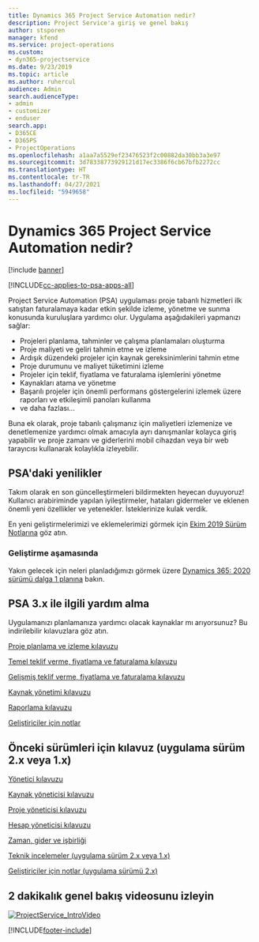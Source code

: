 ```yaml
---
title: Dynamics 365 Project Service Automation nedir?
description: Project Service'a giriş ve genel bakış
author: stsporen
manager: kfend
ms.service: project-operations
ms.custom:
- dyn365-projectservice
ms.date: 9/23/2019
ms.topic: article
ms.author: ruhercul
audience: Admin
search.audienceType:
- admin
- customizer
- enduser
search.app:
- D365CE
- D365PS
- ProjectOperations
ms.openlocfilehash: a1aa7a5529ef23476523f2c00882da30bb3a3e97
ms.sourcegitcommit: 3d78338773929121d17ec3386f6cb67bfb2272cc
ms.translationtype: HT
ms.contentlocale: tr-TR
ms.lasthandoff: 04/27/2021
ms.locfileid: "5949658"
---
```

# <a name="what-is-dynamics-365-project-service-automation"></a>Dynamics 365 Project Service Automation nedir?

[!include [banner](../includes/psa-now-project-operations.md)]

[!INCLUDE[cc-applies-to-psa-apps-all](../includes/cc-applies-to-psa-apps-all.md)]

Project Service Automation (PSA) uygulaması proje tabanlı hizmetleri ilk satıştan faturalamaya kadar etkin şekilde izleme, yönetme ve sunma konusunda kuruluşlara yardımcı olur. Uygulama aşağıdakileri yapmanızı sağlar:

- Projeleri planlama, tahminler ve çalışma planlamaları oluşturma
- Proje maliyeti ve geliri tahmin etme ve izleme
- Ardışık düzendeki projeler için kaynak gereksinimlerini tahmin etme
- Proje durumunu ve maliyet tüketimini izleme
- Projeler için teklif, fiyatlama ve faturalama işlemlerini yönetme
- Kaynakları atama ve yönetme
- Başarılı projeler için önemli performans göstergelerini izlemek üzere raporları ve etkileşimli panoları kullanma
- ve daha fazlası...

Buna ek olarak, proje tabanlı çalışmanız için maliyetleri izlemenize ve denetlemenize yardımcı olmak amacıyla ayrı danışmanlar kolayca giriş yapabilir ve proje zamanı ve giderlerini mobil cihazdan veya bir web tarayıcısı kullanarak kolaylıkla izleyebilir.

## <a name="whats-new-in-psa"></a>PSA'daki yenilikler
Takım olarak en son güncelleştirmeleri bildirmekten heyecan duyuyoruz! Kullanıcı arabiriminde yapılan iyileştirmeler, hataları gidermeler ve eklenen önemli yeni özellikler ve yetenekler. İsteklerinize kulak verdik.

En yeni geliştirmelerimizi ve eklemelerimizi görmek için [Ekim 2019 Sürüm Notlarına](/dynamics365-release-plan/2019wave2/index) göz atın.

### <a name="in-development"></a>Geliştirme aşamasında
Yakın gelecek için neleri planladığımızı görmek üzere [Dynamics 365: 2020 sürümü dalga 1 planına](/dynamics365-release-plan/2020wave1/index) bakın.

## <a name="get-help-with-psa-version-3x"></a>PSA 3.x ile ilgili yardım alma
Uygulamanızı planlamanıza yardımcı olacak kaynaklar mı arıyorsunuz? Bu indirilebilir kılavuzlara göz atın.

 [Proje planlama ve izleme kılavuzu](../psa/implementation-guides/project-planning-tracking.md)

 [Temel teklif verme, fiyatlama ve faturalama kılavuzu](../psa/implementation-guides/begin-quoting-pricing-billing.md)

 [Gelişmiş teklif verme, fiyatlama ve faturalama kılavuzu](../psa/implementation-guides/adv-quoting-pricing-billing.md)

 [Kaynak yönetimi kılavuzu](../psa/implementation-guides/resource-management-guide.md)

 [Raporlama kılavuzu](../psa/implementation-guides/reporting-guide.md)

 [Geliştiriciler için notlar](../psa/developer-guides/overview-dev-notes-v3.x.md)

## <a name="guidance-for-earlier-versions-app-version-2x-or-1x"></a>Önceki sürümleri için kılavuz (uygulama sürüm 2.x veya 1.x)
 [Yönetici kılavuzu](../psa/admin-guide.md)

 [Kaynak yöneticisi kılavuzu](../psa/resource-manager-guide.md)

 [Proje yöneticisi kılavuzu](../psa/project-manager-guide.md)

 [Hesap yöneticisi kılavuzu](../psa/account-manager-guide.md)

 [Zaman, gider ve işbirliği](../psa/time-expense-collaboration-guide.md)

 [Teknik incelemeler (uygulama sürüm 2.x veya 1.x)](../psa/white-papers.md)

 [Geliştiriciler için notlar (uygulama sürümü 2.x)](../psa/developer-guides/add-custom-qoi-forms-v2.x.md)

 ## <a name="watch-a-2-minute-overview-video"></a>2 dakikalık genel bakış videosunu izleyin
 <a name="heroArea"></a> [![ProjectService_IntroVideo](../psa/media/project-service-intro-video.png "ProjectService_IntroVideo")](https://go.microsoft.com/fwlink/p/?LinkId=799457)




[!INCLUDE[footer-include](../includes/footer-banner.md)]